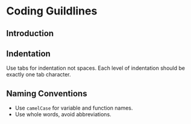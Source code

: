 # Coding Guildlines

## Introduction

## Indentation

Use tabs for indentation not spaces. Each level of indentation should be exactly one tab character.

## Naming Conventions

- Use `camelCase` for variable and function names.
- Use whole words, avoid abbreviations.
